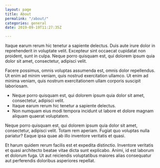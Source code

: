 ```yaml
---
layout: page
title: About
permalink: "/about/"
categories: general
date: 2019-09-19T11:27:35Z

---
```

Itaque earum rerum hic tenetur a sapiente delectus. Duis aute irure dolor in reprehenderit in voluptate velit. Excepteur sint occaecat cupidatat non proident, sunt in culpa. Neque porro quisquam est, qui dolorem ipsum quia dolor sit amet, consectetur, adipisci velit.

Facere possimus, omnis voluptas assumenda est, omnis dolor repellendus. Ut enim ad minim veniam, quis nostrud exercitation ullamco. Ut enim ad minima veniam, quis nostrum exercitationem ullam corporis suscipit laboriosam.

* Neque porro quisquam est, qui dolorem ipsum quia dolor sit amet, consectetur, adipisci velit.
* Itaque earum rerum hic tenetur a sapiente delectus.
* Non numquam eius modi tempora incidunt ut labore et dolore magnam aliquam quaerat voluptatem.

Neque porro quisquam est, qui dolorem ipsum quia dolor sit amet, consectetur, adipisci velit. Totam rem aperiam. Fugiat quo voluptas nulla pariatur? Eaque ipsa quae ab illo inventore veritatis et quasi.

Et harum quidem rerum facilis est et expedita distinctio. Inventore veritatis et quasi architecto beatae vitae dicta sunt explicabo. Animi, id est laborum et dolorum fuga. Ut aut reiciendis voluptatibus maiores alias consequatur aut perferendis doloribus asperiores repellat.